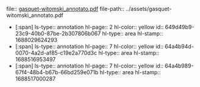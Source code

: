 file:: [gasquet-witomski_annotato.pdf](../assets/gasquet-witomski_annotato.pdf)
file-path:: ../assets/gasquet-witomski_annotato.pdf

- [:span]
  ls-type:: annotation
  hl-page:: 2
  hl-color:: yellow
  id:: 649d49b9-23c9-40b0-87be-2b307806b067
  hl-type:: area
  hl-stamp:: 1688029624293
- [:span]
  ls-type:: annotation
  hl-page:: 7
  hl-color:: yellow
  id:: 64a4b94d-0070-4a2d-af85-c19e2a770d3c
  hl-type:: area
  hl-stamp:: 1688516953497
- [:span]
  ls-type:: annotation
  hl-page:: 7
  hl-color:: yellow
  id:: 64a4b989-67f4-48b4-b67b-66bd259e071b
  hl-type:: area
  hl-stamp:: 1688517000287